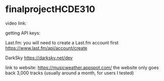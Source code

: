 # finalprojectHCDE310

video link: 

getting API keys:

Last.fm: 
you will need to create a Last.fm account first
https://www.last.fm/api/account/create

DarkSky
https://darksky.net/dev

link to website: https://musicweather.appspot.com/
the website only goes back 3,000 tracks (usually around a month, for users I tested)

